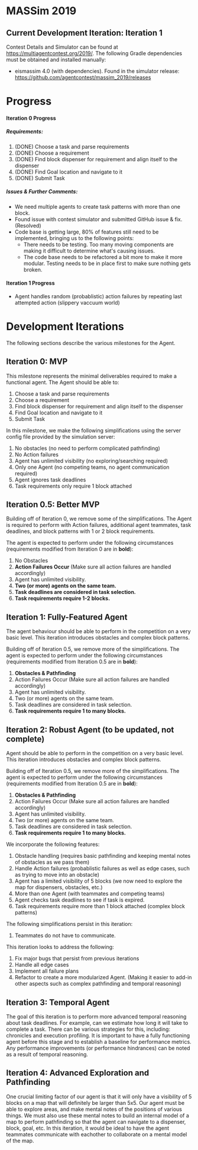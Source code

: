 # MASSim 2019
## Current Development Iteration: Iteration 1
Contest Details and Simulator can be found at https://multiagentcontest.org/2019/.
The following Gradle dependencies must be obtained and installed manually:
- eismassim 4.0 (with dependencies). Found in the simulator release: https://github.com/agentcontest/massim_2019/releases

# Progress
#### Iteration 0 Progress
##### Requirements:
1. (DONE) Choose a task and parse requirements
2. (DONE) Choose a requirement
3. (DONE) Find block dispenser for requirement and align itself to the dispenser
4. (DONE) Find Goal location and navigate to it
5. (DONE) Submit Task

##### Issues & Further Comments:
- We need multiple agents to create task patterns with more than one block.
- Found issue with contest simulator and submitted GitHub issue & fix. (Resolved)
- Code base is getting large, 80% of features still need to be implemented, bringing us to the following points:
  - There needs to be testing. Too many moving components are making it difficult to determine what's causing issues.
  - The code base needs to be refactored a bit more to make it more modular. Testing needs to be in place first to make sure nothing gets broken.

#### Iteration 1 Progress
- Agent handles random (probablistic) action failures by repeating last attempted action (slippery vaccuum world)

# Development Iterations
The following sections describe the various milestones for the Agent.

## Iteration 0: MVP
This milestone represents the minimal deliverables required to make a functional agent. The Agent should be able to:

1. Choose a task and parse requirements
2. Choose a requirement
3. Find block dispenser for requirement and align itself to the dispenser
4. Find Goal location and navigate to it
5. Submit Task

In this milestone, we make the following simplifications using the server config file provided by the simulation server:

1. No obstacles (no need to perform complicated pathfinding)
2. No Action failures
3. Agent has unlimited visibility (no exploring/searching required)
4. Only one Agent (no competing teams, no agent communication required)
5. Agent ignores task deadlines
6. Task requirements only require 1 block attached

## Iteration 0.5: Better MVP
Building off of Iteration 0, we remove some of the simplifications. The Agent is required to perform with Action failures, additional agent teammates, task deadlines, and block patterns with 1 or 2 block requirements.

The agent is expected to perform under the following circumstances (requirements modified from Iteration 0 are in **bold**):
1. No Obstacles
2. **Action Failures Occur** (Make sure all action failures are handled accordingly)
3. Agent has unlimited visibility.
4. **Two (or more) agents on the same team.**
5. **Task deadlines are considered in task selection.**
6. **Task requirements require 1-2 blocks.**

## Iteration 1: Fully-Featured Agent
The agent behaviour should be able to perform in the competition on a very basic level. This iteration introduces obstacles and complex block patterns.

Building off of Iteration 0.5, we remove more of the simplifications. The agent is expected to perform under the following circumstances (requirements modified from Iteration 0.5 are in **bold**):
1. **Obstacles & Pathfinding**
2. Action Failures Occur (Make sure all action failures are handled accordingly)
3. Agent has unlimited visibility.
4. Two (or more) agents on the same team.
5. Task deadlines are considered in task selection.
6. **Task requirements require 1 to many blocks.**


## Iteration 2: Robust Agent (to be updated, not complete)
Agent should be able to perform in the competition on a very basic level. This iteration introduces obstacles and complex block patterns.

Building off of Iteration 0.5, we remove more of the simplifications. The agent is expected to perform under the following circumstances (requirements modified from Iteration 0.5 are in **bold**):
1. **Obstacles & Pathfinding**
2. Action Failures Occur (Make sure all action failures are handled accordingly)
3. Agent has unlimited visibility.
4. Two (or more) agents on the same team.
5. Task deadlines are considered in task selection.
6. **Task requirements require 1 to many blocks.**

We incorporate the following features:
1. Obstacle handling (requires basic pathfinding and keeping mental notes of obstacles as we pass them)
2. Handle Action failures (probablistic failures as well as edge cases, such as trying to move into an obstacle)
3. Agent has a limited visibility of 5 blocks (we now need to explore the map for dispensers, obstacles, etc.)
4. More than one Agent (with teammates and competing teams)
5. Agent checks task deadlines to see if task is expired.
6. Task requirements require more than 1 block attached (complex block patterns)

The following simplifications persist in this iteration:
1. Teammates do not have to communicate.




This iteration looks to address the following:
1. Fix major bugs that persist from previous iterations
2. Handle all edge cases
3. Implement all failure plans
4. Refactor to create a more modularized Agent. (Making it easier to add-in other aspects such as complex pathfinding and temporal reasoning)


## Iteration 3: Temporal Agent
The goal of this iteration is to perform more advanced temporal reasoning about task deadlines. For example, can we estimate how long it will take to complete a task. There can be various strategies for this, including: chronicles and execution profiling. It is important to have a fully functioning agent before this stage and to establish a baseline for performance metrics. Any performance improvements (or performance hindrances) can be noted as a result of temporal reasoning.

## Iteration 4: Advanced Exploration and Pathfinding
One crucial limiting factor of our agent is that it will only have a visibility of 5 blocks on a map that will definitely be larger than 5x5. Our agent must be able to explore areas, and make mental notes of the positions of various things. We must also use these mental notes to build an internal model of a map to perform pathfinding so that the agent can navigate to a dispenser, block, goal, etc. In this iteration, it would be ideal to have the agent teammates communicate with eachother to collaborate on a mental model of the map.
